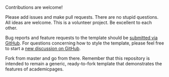 Contributions are welcome! 

Please add issues and make pull requests. There are no stupid questions. All ideas are welcome. This is a volunteer project. Be excellent to each other.

Bug reports and feature requests to the template  should be [submitted via GitHub](https://github.com/academicpages/flinjack.github.io/issues/new/choose). For questions concerning how to style the template, please feel free to start a [new discussion on GitHub](https://github.com/academicpages/flinjack.github.io/discussions).

Fork from master and go from there. Remember that this repository is intended to remain a generic, ready-to-fork template that demonstrates the features of academicpages.

